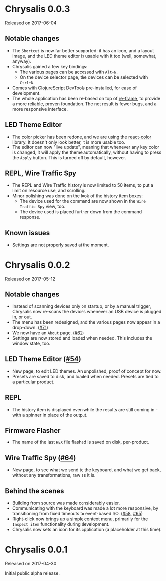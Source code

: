 <!-- -*- mode: markdown; fill-column: 8192 -*- -->

# Chrysalis 0.0.3
Released on 2017-06-04

## Notable changes

* The `Shortcut` is now far better supported: it has an icon, and a layout image, and the LED theme editor is usable with it too (well, somewhat, anyway).
* Chrysalis gained a few key bindings:
  - The various pages can be accessed with `Alt+N`.
  - On the device selector page, the devices can be selected with `Ctrl+N`.
* Comes with ClojureScript DevTools pre-installed, for ease of development.
* The whole application has been re-based on top of [re-frame][re-frame], to provide a more reliable, proven foundation. The net result is fewer bugs, and a more responsive interface.

 [re-frame]: https://github.com/Day8/re-frame

## LED Theme Editor

* The color picker has been redone, and we are using the [react-color][react-color] library. It doesn't only look better, it is more usable too.
* The editor can now "live update", meaning that whenever any key color is changed, it will apply the theme automatically, without having to press the `Apply` button. This is turned off by default, however.

 [react-color]: http://casesandberg.github.io/react-color/

## REPL, Wire Traffic Spy

* The REPL and Wire Traffic history is now limited to 50 items, to put a limit on resource use, and scrolling.
* Minor polishing was done on the look of the history item boxes:
  - The device used for the command are now shown in the `Wire Traffic Spy` view, too.
  - The device used is placed further down from the command response.

## Known issues

* Settings are not properly saved at the moment.

# Chrysalis 0.0.2
Released on 2017-05-12

## Notable changes

* Instead of scanning devices only on startup, or by a manual trigger, Chrysalis now re-scans the devices whenever an USB device is plugged in, or out.
* The menu has been redesigned, and the various pages now appear in a drop-down. ([#71](https://github.com/algernon/Chrysalis/issues/71))
* We now have an `About` page. ([#62](https://github.com/algernon/Chrysalis/issues/62))
* Settings are now stored and loaded when needed. This includes the window state, too.
  
## LED Theme Editor ([#54](https://github.com/algernon/Chrysalis/issues/54))

* New page, to edit LED themes. An unpolished, proof of concept for now.
* Presets are saved to disk, and loaded when needed. Presets are tied to a particular product.

## REPL

* The history item is displayed even while the results are still coming in - with a spinner in place of the output.
  
## Firmware Flasher

* The name of the last `HEX` file flashed is saved on disk, per-product.
  
## Wire Traffic Spy ([#64](https://github.com/algernon/Chrysalis/issues/64))

* New page, to see what we send to the keyboard, and what we get back, without any transformations, raw as it is.

## Behind the scenes

* Building from source was made considerably easier.
* Communicating with the keyboard was made a lot more responsive, by transitioning from fixed timeouts to event-based I/O. ([#58](https://github.com/algernon/Chrysalis/issues/58), [#65](https://github.com/algernon/Chrysalis/issues/65))
* Right-click now brings up a simple context menu, primarily for the `Inspect item` functionality during development.
* Chrysalis now sets an icon for its application (a placeholder at this time).

# Chrysalis 0.0.1
Released on 2017-04-30

Initial public alpha release.
